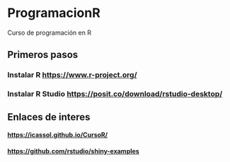 # ProgramacionR
Curso de programación en R
## Primeros pasos
### Instalar R         https://www.r-project.org/
### Instalar R Studio  https://posit.co/download/rstudio-desktop/

## Enlaces de interes
#### https://icassol.github.io/CursoR/
#### https://github.com/rstudio/shiny-examples
